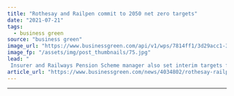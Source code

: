 ```yaml
---
title: "Rothesay and Railpen commit to 2050 net zero targets"
date: "2021-07-21"
tags: 
  - business green
source: "business green"
image_url: "https://www.businessgreen.com/api/v1/wps/7814ff1/3d29acc1-3a0b-46a0-a058-dbf08e488759/3/railway-2100353-1280-185x114.jpg"
image_fp: "/assets/img/post_thumbnails/75.jpg"
lead: "
 Insurer and Railways Pension Scheme manager also set interim targets for nearer-term cuts ..."
article_url: "https://www.businessgreen.com/news/4034802/rothesay-railpen-commit-2050-net-zero-targets"
---
```


---
